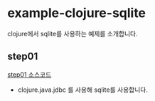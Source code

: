 # example-clojure-sqlite

clojure에서 sqlite를 사용하는 예제를 소개합니다.

## step01

[step01 소스코드]( https://github.com/johngrib/example-clojure-sqlite/tree/step01 )

- clojure.java.jdbc 를 사용해 sqlite를 사용합니다.


